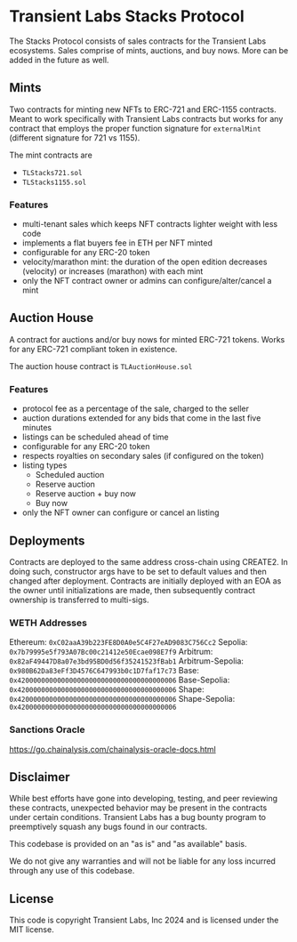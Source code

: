 # Transient Labs Stacks Protocol
The Stacks Protocol consists of sales contracts for the Transient Labs ecosystems. Sales comprise of mints, auctions, and buy nows. More can be added in the future as well.

## Mints
Two contracts for minting new NFTs to ERC-721 and ERC-1155 contracts. Meant to work specifically with Transient Labs contracts but works for any contract that employs the proper function signature for `externalMint` (different signature for 721 vs 1155).

The mint contracts are
- `TLStacks721.sol`
- `TLStacks1155.sol`

### Features
- multi-tenant sales which keeps NFT contracts lighter weight with less code
- implements a flat buyers fee in ETH per NFT minted
- configurable for any ERC-20 token
- velocity/marathon mint: the duration of the open edition decreases (velocity) or increases (marathon) with each mint
- only the NFT contract owner or admins can configure/alter/cancel a mint

## Auction House
A contract for auctions and/or buy nows for minted ERC-721 tokens. Works for any ERC-721 compliant token in existence.

The auction house contract is `TLAuctionHouse.sol`

### Features
- protocol fee as a percentage of the sale, charged to the seller
- auction durations extended for any bids that come in the last five minutes
- listings can be scheduled ahead of time
- configurable for any ERC-20 token
- respects royalties on secondary sales (if configured on the token)
- listing types
    - Scheduled auction
    - Reserve auction
    - Reserve auction + buy now
    - Buy now
- only the NFT owner can configure or cancel an listing

## Deployments
Contracts are deployed to the same address cross-chain using CREATE2. In doing such, constructor args have to be set to default values and then changed after deployment. Contracts are initially deployed with an EOA as the owner until initializations are made, then subsequently contract ownership is transferred to multi-sigs.

### WETH Addresses
Ethereum: `0xC02aaA39b223FE8D0A0e5C4F27eAD9083C756Cc2`
Sepolia: `0x7b79995e5f793A07Bc00c21412e50Ecae098E7f9`
Arbitrum: `0x82aF49447D8a07e3bd95BD0d56f35241523fBab1`
Arbitrum-Sepolia: `0x980B62Da83eFf3D4576C647993b0c1D7faf17c73`
Base: `0x4200000000000000000000000000000000000006`
Base-Sepolia: `0x4200000000000000000000000000000000000006`
Shape: `0x4200000000000000000000000000000000000006`
Shape-Sepolia: `0x4200000000000000000000000000000000000006`

### Sanctions Oracle
https://go.chainalysis.com/chainalysis-oracle-docs.html

## Disclaimer
While best efforts have gone into developing, testing, and peer reviewing these contracts, unexpected behavior may be present in the contracts under certain conditions. Transient Labs has a bug bounty program to preemptively squash any bugs found in our contracts.

This codebase is provided on an "as is" and "as available" basis.

We do not give any warranties and will not be liable for any loss incurred through any use of this codebase.

## License
This code is copyright Transient Labs, Inc 2024 and is licensed under the MIT license.
